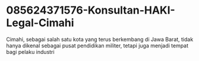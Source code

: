 # 085624371576-Konsultan-HAKI-Legal-Cimahi
Cimahi, sebagai salah satu kota yang terus berkembang di Jawa Barat, tidak hanya dikenal sebagai pusat pendidikan militer, tetapi juga menjadi tempat bagi pelaku industri 
